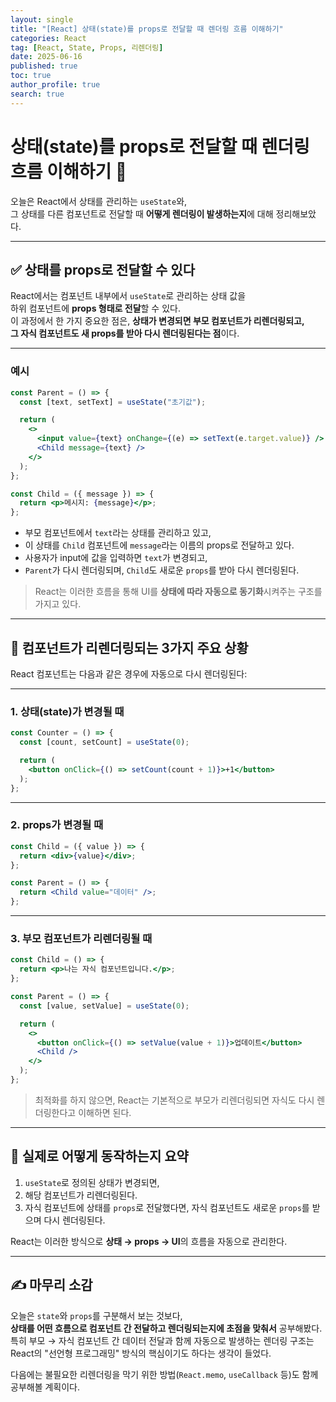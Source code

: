 ```yaml
---
layout: single
title: "[React] 상태(state)를 props로 전달할 때 렌더링 흐름 이해하기"
categories: React
tag: [React, State, Props, 리렌더링]
date: 2025-06-16
published: true
toc: true
author_profile: true
search: true
---
```


# 상태(state)를 props로 전달할 때 렌더링 흐름 이해하기 🔁

오늘은 React에서 상태를 관리하는 `useState`와,  
그 상태를 다른 컴포넌트로 전달할 때 **어떻게 렌더링이 발생하는지**에 대해 정리해보았다.

---

## ✅ 상태를 props로 전달할 수 있다

React에서는 컴포넌트 내부에서 `useState`로 관리하는 상태 값을  
하위 컴포넌트에 **props 형태로 전달**할 수 있다.  
이 과정에서 한 가지 중요한 점은, **상태가 변경되면 부모 컴포넌트가 리렌더링되고,  
그 자식 컴포넌트도 새 props를 받아 다시 렌더링된다는 점**이다.

---

### 예시

```jsx
const Parent = () => {
  const [text, setText] = useState("초기값");

  return (
    <>
      <input value={text} onChange={(e) => setText(e.target.value)} />
      <Child message={text} />
    </>
  );
};

const Child = ({ message }) => {
  return <p>메시지: {message}</p>;
};
```

- 부모 컴포넌트에서 `text`라는 상태를 관리하고 있고,
- 이 상태를 `Child` 컴포넌트에 `message`라는 이름의 props로 전달하고 있다.
- 사용자가 input에 값을 입력하면 `text`가 변경되고,
- `Parent`가 다시 렌더링되며, `Child`도 새로운 `props`를 받아 다시 렌더링된다.

> React는 이러한 흐름을 통해 UI를 **상태에 따라 자동으로 동기화**시켜주는 구조를 가지고 있다.

---

## 🔁 컴포넌트가 리렌더링되는 3가지 주요 상황

React 컴포넌트는 다음과 같은 경우에 자동으로 다시 렌더링된다:

---

### 1. 상태(state)가 변경될 때

```jsx
const Counter = () => {
  const [count, setCount] = useState(0);

  return (
    <button onClick={() => setCount(count + 1)}>+1</button>
  );
};
```

---

### 2. props가 변경될 때

```jsx
const Child = ({ value }) => {
  return <div>{value}</div>;
};

const Parent = () => {
  return <Child value="데이터" />;
};
```

---

### 3. 부모 컴포넌트가 리렌더링될 때

```jsx
const Child = () => {
  return <p>나는 자식 컴포넌트입니다.</p>;
};

const Parent = () => {
  const [value, setValue] = useState(0);

  return (
    <>
      <button onClick={() => setValue(value + 1)}>업데이트</button>
      <Child />
    </>
  );
};
```

> 최적화를 하지 않으면, React는 기본적으로 부모가 리렌더링되면 자식도 다시 렌더링한다고 이해하면 된다.

---

## 🧠 실제로 어떻게 동작하는지 요약

1. `useState`로 정의된 상태가 변경되면,
2. 해당 컴포넌트가 리렌더링된다.
3. 자식 컴포넌트에 상태를 `props`로 전달했다면, 자식 컴포넌트도 새로운 `props`를 받으며 다시 렌더링된다.

React는 이러한 방식으로 **상태 → props → UI**의 흐름을 자동으로 관리한다.

---

## ✍️ 마무리 소감

오늘은 `state`와 `props`를 구분해서 보는 것보다,  
**상태를 어떤 흐름으로 컴포넌트 간 전달하고 렌더링되는지에 초점을 맞춰서** 공부해봤다.  
특히 부모 → 자식 컴포넌트 간 데이터 전달과 함께 자동으로 발생하는 렌더링 구조는  
React의 "선언형 프로그래밍" 방식의 핵심이기도 하다는 생각이 들었다.

다음에는 불필요한 리렌더링을 막기 위한 방법(`React.memo`, `useCallback` 등)도 함께 공부해볼 계획이다.
